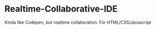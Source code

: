 # Realtime-Collaborative-IDE
Kinda like Codepen, but realtime collaboration. For HTML/CSS/Javascript
